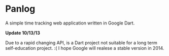 Panlog
======

A simple time tracking web application written in Google Dart.

**Update 10/13/13**

Due to a rapid changing API, is a Dart project not suitable for a long term self-education project. :( I hope Google will realese a stable version in 2014.
